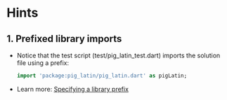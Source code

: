 # Hints

## 1. Prefixed library imports

- Notice that the test script (test/pig_latin_test.dart) imports the solution file using a prefix:

  ```dart
  import 'package:pig_latin/pig_latin.dart' as pigLatin;
  ```
- Learn more: [Specifying a library prefix
](https://dart.dev/guides/language/language-tour#specifying-a-library-prefix)